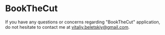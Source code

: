 # BookTheCut #

If you have any questions or concerns regarding "BookTheCut" application, do not hesitate to contact me at vitaliy.beletskiy@gmail.com.
